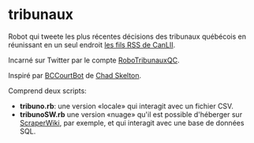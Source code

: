 # tribunaux
Robot qui tweete les plus récentes décisions des tribunaux québécois en réunissant en un seul endroit [les fils RSS de CanLII](http://www.canlii.org/fr/qc/).

Incarné sur Twitter par le compte [RoboTribunauxQC](https://twitter.com/RoboTribunauxQC).

Inspiré par [BCCourtBot](https://twitter.com/BCCourtBot) de [Chad Skelton](https://github.com/chadskelton/bc-court-bot).

Comprend deux scripts:
* **tribuno.rb**: une version «locale» qui interagit avec un fichier CSV.
* **tribunoSW.rb** une version «nuage» qu'il est possible d'héberger sur [ScraperWiki](http://scraperwiki.com), par exemple, et qui interagit avec une base de données SQL.
